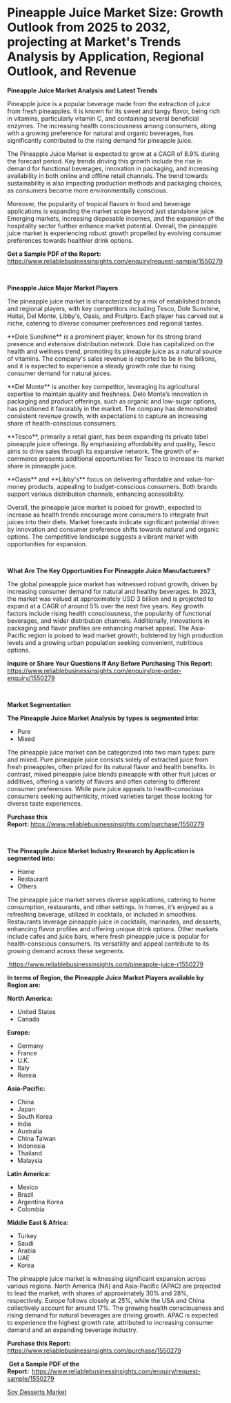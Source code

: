 <p><h1>Pineapple Juice Market Size: Growth Outlook from 2025 to 2032, projecting at Market's Trends Analysis by Application, Regional Outlook, and Revenue</h1></p><p><strong>Pineapple Juice Market Analysis and Latest Trends</strong></p>
<p><p>Pineapple juice is a popular beverage made from the extraction of juice from fresh pineapples. It is known for its sweet and tangy flavor, being rich in vitamins, particularly vitamin C, and containing several beneficial enzymes. The increasing health consciousness among consumers, along with a growing preference for natural and organic beverages, has significantly contributed to the rising demand for pineapple juice.</p><p>The Pineapple Juice Market is expected to grow at a CAGR of 8.9% during the forecast period. Key trends driving this growth include the rise in demand for functional beverages, innovation in packaging, and increasing availability in both online and offline retail channels. The trend towards sustainability is also impacting production methods and packaging choices, as consumers become more environmentally conscious.</p><p>Moreover, the popularity of tropical flavors in food and beverage applications is expanding the market scope beyond just standalone juice. Emerging markets, increasing disposable incomes, and the expansion of the hospitality sector further enhance market potential. Overall, the pineapple juice market is experiencing robust growth propelled by evolving consumer preferences towards healthier drink options.</p></p>
<p><strong>Get a Sample PDF of the Report:&nbsp;</strong> <a href="https://www.reliablebusinessinsights.com/enquiry/request-sample/1550279?utm_campaign=1581&utm_medium=2&utm_source=Github&utm_content=ia&utm_term=14022025&utm_id=pineapple-juice">https://www.reliablebusinessinsights.com/enquiry/request-sample/1550279</a></p>
<p>&nbsp;</p>
<p><strong>Pineapple Juice Major Market Players</strong></p>
<p><p>The pineapple juice market is characterized by a mix of established brands and regional players, with key competitors including Tesco, Dole Sunshine, Haitai, Del Monte, Libby's, Oasis, and Fruitpro. Each player has carved out a niche, catering to diverse consumer preferences and regional tastes.</p><p>**Dole Sunshine** is a prominent player, known for its strong brand presence and extensive distribution network. Dole has capitalized on the health and wellness trend, promoting its pineapple juice as a natural source of vitamins. The company's sales revenue is reported to be in the billions, and it is expected to experience a steady growth rate due to rising consumer demand for natural juices.</p><p>**Del Monte** is another key competitor, leveraging its agricultural expertise to maintain quality and freshness. Delo Monte’s innovation in packaging and product offerings, such as organic and low-sugar options, has positioned it favorably in the market. The company has demonstrated consistent revenue growth, with expectations to capture an increasing share of health-conscious consumers.</p><p>**Tesco**, primarily a retail giant, has been expanding its private label pineapple juice offerings. By emphasizing affordability and quality, Tesco aims to drive sales through its expansive network. The growth of e-commerce presents additional opportunities for Tesco to increase its market share in pineapple juice.</p><p>**Oasis** and **Libby's** focus on delivering affordable and value-for-money products, appealing to budget-conscious consumers. Both brands support various distribution channels, enhancing accessibility.</p><p>Overall, the pineapple juice market is poised for growth, expected to increase as health trends encourage more consumers to integrate fruit juices into their diets. Market forecasts indicate significant potential driven by innovation and consumer preference shifts towards natural and organic options. The competitive landscape suggests a vibrant market with opportunities for expansion.</p></p>
<p>&nbsp;</p>
<p><strong>What Are The Key Opportunities For Pineapple Juice Manufacturers?</strong></p>
<p><p>The global pineapple juice market has witnessed robust growth, driven by increasing consumer demand for natural and healthy beverages. In 2023, the market was valued at approximately USD 3 billion and is projected to expand at a CAGR of around 5% over the next five years. Key growth factors include rising health consciousness, the popularity of functional beverages, and wider distribution channels. Additionally, innovations in packaging and flavor profiles are enhancing market appeal. The Asia-Pacific region is poised to lead market growth, bolstered by high production levels and a growing urban population seeking convenient, nutritious options.</p></p>
<p><strong>Inquire or Share Your Questions If Any Before Purchasing This Report:</strong> <a href="https://www.reliablebusinessinsights.com/enquiry/pre-order-enquiry/1550279?utm_campaign=1581&utm_medium=2&utm_source=Github&utm_content=ia&utm_term=14022025&utm_id=pineapple-juice">https://www.reliablebusinessinsights.com/enquiry/pre-order-enquiry/1550279</a></p>
<p>&nbsp;</p>
<p><strong>Market Segmentation</strong></p>
<p><strong>The Pineapple Juice Market Analysis by types is segmented into:</strong></p>
<p><ul><li>Pure</li><li>Mixed</li></ul></p>
<p><p>The pineapple juice market can be categorized into two main types: pure and mixed. Pure pineapple juice consists solely of extracted juice from fresh pineapples, often prized for its natural flavor and health benefits. In contrast, mixed pineapple juice blends pineapple with other fruit juices or additives, offering a variety of flavors and often catering to different consumer preferences. While pure juice appeals to health-conscious consumers seeking authenticity, mixed varieties target those looking for diverse taste experiences.</p></p>
<p><strong>Purchase this Report:&nbsp;</strong><a href="https://www.reliablebusinessinsights.com/purchase/1550279?utm_campaign=1581&utm_medium=2&utm_source=Github&utm_content=ia&utm_term=14022025&utm_id=pineapple-juice">https://www.reliablebusinessinsights.com/purchase/1550279</a></p>
<p>&nbsp;</p>
<p><strong>The Pineapple Juice Market Industry Research by Application is segmented into:</strong></p>
<p><ul><li>Home</li><li>Restaurant</li><li>Others</li></ul></p>
<p><p>The pineapple juice market serves diverse applications, catering to home consumption, restaurants, and other settings. In homes, it’s enjoyed as a refreshing beverage, utilized in cocktails, or included in smoothies. Restaurants leverage pineapple juice in cocktails, marinades, and desserts, enhancing flavor profiles and offering unique drink options. Other markets include cafes and juice bars, where fresh pineapple juice is popular for health-conscious consumers. Its versatility and appeal contribute to its growing demand across these segments.</p></p>
<p><a href="https://www.reliablebusinessinsights.com/pineapple-juice-r1550279?utm_campaign=1581&utm_medium=2&utm_source=Github&utm_content=ia&utm_term=14022025&utm_id=pineapple-juice">&nbsp;https://www.reliablebusinessinsights.com/pineapple-juice-r1550279</a></p>
<p><strong>In terms of Region, the Pineapple Juice Market Players available by Region are:</strong></p>
<p>
    <p> <strong> North America: </strong>
        <ul>
            <li>United States</li>
            <li>Canada</li>
        </ul>
        </p> 
    <p> <strong> Europe: </strong>
        <ul>
            <li>Germany</li>
            <li>France</li>
            <li>U.K.</li>
            <li>Italy</li>
            <li>Russia</li>
        </ul>
        </p> 
    <p> <strong> Asia-Pacific: </strong>
        <ul>
            <li>China</li>
            <li>Japan</li>
            <li>South Korea</li>
            <li>India</li>
            <li>Australia</li>
            <li>China Taiwan</li>
            <li>Indonesia</li>
            <li>Thailand</li>
            <li>Malaysia</li>
        </ul>
        </p> 
    <p> <strong> Latin America: </strong>
        <ul>
            <li>Mexico</li>
            <li>Brazil</li>
            <li>Argentina Korea</li>
            <li>Colombia</li>
        </ul>
        </p> 
    <p> <strong> Middle East & Africa: </strong>
        <ul>
            <li>Turkey</li>
            <li>Saudi</li>
            <li>Arabia</li>
            <li>UAE</li>
            <li>Korea</li>
        </ul>
    </p>
    </p>
<p><p>The pineapple juice market is witnessing significant expansion across various regions. North America (NA) and Asia-Pacific (APAC) are projected to lead the market, with shares of approximately 30% and 28%, respectively. Europe follows closely at 25%, while the USA and China collectively account for around 17%. The growing health consciousness and rising demand for natural beverages are driving growth. APAC is expected to experience the highest growth rate, attributed to increasing consumer demand and an expanding beverage industry.</p></p>
<p><strong>Purchase this Report: </strong><a href="https://www.reliablebusinessinsights.com/purchase/1550279?utm_campaign=1581&utm_medium=2&utm_source=Github&utm_content=ia&utm_term=14022025&utm_id=pineapple-juice">https://www.reliablebusinessinsights.com/purchase/1550279</a></p>
<p>&nbsp;<strong>Get a Sample PDF of the Report:&nbsp;&nbsp;</strong><a href="https://www.reliablebusinessinsights.com/enquiry/request-sample/1550279?utm_campaign=1581&utm_medium=2&utm_source=Github&utm_content=ia&utm_term=14022025&utm_id=pineapple-juice">https://www.reliablebusinessinsights.com/enquiry/request-sample/1550279</a></p>
<p><strong></strong></p>
<p><p><a href="https://github.com/willjis/Market-Research-Report-List-1/blob/main/soy-desserts-market.md?utm_campaign=1581&utm_medium=2&utm_source=Github&utm_content=ia&utm_term=14022025&utm_id=pineapple-juice">Soy Desserts Market</a></p></p>